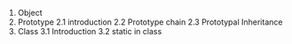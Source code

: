 1. Object
2. Prototype
	2.1 introduction
	2.2 Prototype chain
	2.3 Prototypal Inheritance
3. Class
	3.1 Introduction
	3.2 static in class